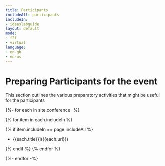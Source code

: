 ```yaml
---
title: Participants
includeAll: participants
includeIn:
- ideaslabguide
layout: default
mode:
- f2f
- virtual
language:
- en-gb
- en-us
---
```

# Preparing Participants for the event

This section outlines the various preparatory activities that might be useful for the participants

{%- for each in site.conference -%}

{% for item in each.includeIn %}

{% if item.includeIn == page.includeAll %}

* {{each.title}}]({{each.url}})

{% endif %}
{% endfor %}

{%- endfor -%}